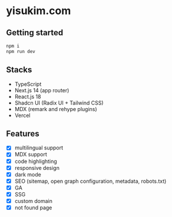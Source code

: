 # yisukim.com

## Getting started

```bash
npm i
npm run dev
```

## Stacks

- TypeScript
- Next.js 14 (app router)
- React.js 18
- Shadcn UI (Radix UI + Tailwind CSS)
- MDX (remark and rehype plugins)
- Vercel

## Features

- [x] multilingual support
- [x] MDX support
- [x] code highlighting
- [x] responsive design
- [x] dark mode
- [x] SEO (sitemap, open graph configuration, metadata, robots.txt)
- [x] GA
- [x] SSG
- [x] custom domain
- [x] not found page
